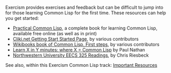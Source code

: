 Exercism provides exercises and feedback but can be difficult to jump
into for those learning Common Lisp for the first time. These
resources can help you get started:

* [Practical Common Lisp](http://www.gigamonkeys.com/book/), a complete book for learning Common Lisp, available free online (as well as in print)
* [Cliki.net Getting Start Started Page](http://cliki.net/Getting%20Started),
  by various contributors
* [Wikibooks book of Common Lisp, First steps](http://en.wikibooks.org/wiki/Common_Lisp/First_steps),
  by various contributors
* [Learn X in Y minutes: where X = Common Lisp](http://learnxinyminutes.com/docs/common-lisp/) by
  Paul Nathan
* [Northwestern University EECS 325 Readings](http://www.cs.northwestern.edu/academics/courses/325/readings/readings.php),
  by Chris Riesbeck

See also, within this Exercism Common Lisp track: [Important Resources](http://exercism.io/languages/common-lisp/resources)

